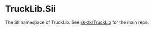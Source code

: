 # TruckLib.Sii

The SII namespace of TruckLib. See [sk-zk/TruckLib](https://github.com/sk-zk/TruckLib) for the main repo.